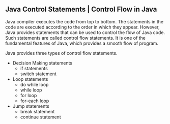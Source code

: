 ## Java Control Statements | Control Flow in Java

Java compiler executes the code from top to bottom. The statements in the code are executed according to the order in
which they appear. However, Java provides statements that can be used to control the flow of Java code. Such statements
are called control flow statements. It is one of the fundamental features of Java, which provides a smooth flow of
program.

Java provides three types of control flow statements.

- Decision Making statements
  - if statements
  - switch statement 
- Loop statements 
  - do while loop 
  - while loop 
  - for loop 
  - for-each loop
- Jump statements 
  - break statement 
  - continue statement